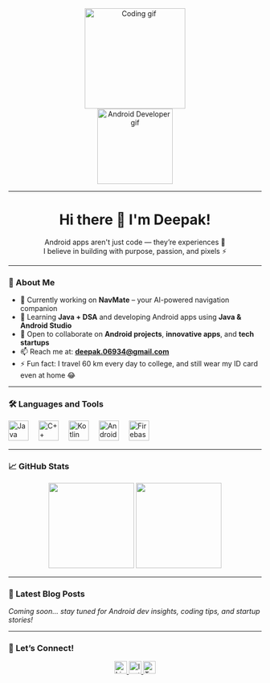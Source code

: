 <div align="center">
  <img src="https://media3.giphy.com/media/v1.Y2lkPTc5MGI3NjExZzhscGo1bHN2OTByNGs4NTQybHRhdGw0YWQ3bXZwNmJ4OTFyY2k3NiZlcD12MV9pbnRlcm5hbF9naWZfYnlfaWQmY3Q9Zw/llarwdtFqG63IlqUR1/giphy.gif" height="200" alt="Coding gif"/>
</div>

<div align="center">
  <img height="150" src="https://raw.githubusercontent.com/deepakdotdevs/deepakdotdevs/main/assets/android-gif.gif" alt="Android Developer gif"/>
</div>

---

<h1 align="center">Hi there 👋 I'm Deepak!</h1>

<p align="center">
  Android apps aren't just code — they’re experiences 🌟<br>
  I believe in building with purpose, passion, and pixels ⚡<br>
</p>

---

### 🚀 About Me

- 🔭 Currently working on **NavMate** – your AI-powered navigation companion  
- 🌱 Learning **Java + DSA** and developing Android apps using **Java & Android Studio**  
- 👯 Open to collaborate on **Android projects**, **innovative apps**, and **tech startups**  
- 📫 Reach me at: <a href="mailto:deepak.06934@gmail.com">**deepak.06934@gmail.com**</a>  
- ⚡ Fun fact: I travel 60 km every day to college, and still wear my ID card even at home 😂  

---

### 🛠️ Languages and Tools

<div align="left">
  <img src="https://cdn.jsdelivr.net/gh/devicons/devicon/icons/java/java-original.svg" height="40" alt="Java logo"/>
  <img width="12" />
  <img src="https://cdn.jsdelivr.net/gh/devicons/devicon/icons/cplusplus/cplusplus-original.svg" height="40" alt="C++ logo"/>
  <img width="12" />
  <img src="https://cdn.jsdelivr.net/gh/devicons/devicon/icons/kotlin/kotlin-original.svg" height="40" alt="Kotlin logo"/>
  <img width="12" />
  <img src="https://cdn.jsdelivr.net/gh/devicons/devicon/icons/android/android-original.svg" height="40" alt="Android logo"/>
  <img width="12" />
  <img src="https://cdn.jsdelivr.net/gh/devicons/devicon/icons/firebase/firebase-plain-wordmark.svg" height="40" alt="Firebase logo"/>
</div>

---

### 📈 GitHub Stats

<div align="center">
  <img src="https://github-readme-stats.vercel.app/api?username=deepakdotdevs&show_icons=true&theme=radical" height="170" />
  <img src="https://streak-stats.demolab.com?user=deepakdotdevs&theme=radical&hide_border=false" height="170" />
</div>

---

### 📝 Latest Blog Posts

*Coming soon... stay tuned for Android dev insights, coding tips, and startup stories!*

---

### 🤝 Let’s Connect!

<p align="center">
  <a href="https://www.linkedin.com/in/deepak-jangid-89954a317" target="_blank">
    <img src="https://img.shields.io/static/v1?message=LinkedIn&logo=linkedin&label=&color=0077B5&logoColor=white&labelColor=&style=for-the-badge" height="25" alt="LinkedIn" />
  </a>
  <a href="https://www.instagram.com/i._m._deepak_12?igsh=OWk5cWE0ejN1NzBn" target="_blank">
    <img src="https://img.shields.io/static/v1?message=Instagram&logo=instagram&label=&color=E1306C&logoColor=white&labelColor=&style=for-the-badge" height="25" alt="Instagram" />
  </a>
  <a href="https://x.com/im_deepak_12?t=pB1dx93DOElnOgUnVW3f9Q&s=08" target="_blank">
    <img src="https://img.shields.io/static/v1?message=Twitter&logo=twitter&label=&color=1DA1F2&logoColor=white&labelColor=&style=for-the-badge" height="25" alt="Twitter" />
  </a>
</p>
